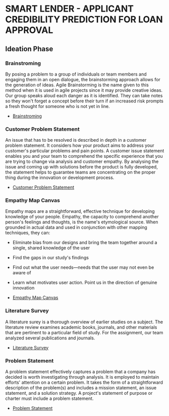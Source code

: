 
# SMART LENDER - APPLICANT CREDIBILITY PREDICTION FOR LOAN APPROVAL

## Ideation Phase

### Brainstroming

By posing a problem to a group of individuals or team members and engaging them in an open dialogue, the brainstorming approach allows for the generation of ideas. Agile Brainstorming is the name given to this method when it is used in agile projects since it may provide creative ideas. Our group speaks aloud each danger as it is identified. They can take notes so they won't forget a concept before their turn if an increased risk prompts a fresh thought for someone who is not yet in line.

- [Brainstroming](https://github.com/IBM-EPBL/IBM-Project-43797-1660719685/blob/main/Project%20Design%20%26%20Planning/Ideation%20Phase/Brainstorming-%20Idea%20Generation-%20Prioritization.pdf)

### Customer Problem Statement

An issue that has to be resolved is described in depth in a customer problem statement. It considers how your product aims to address your customer's particular problems and pain points. A customer issue statement enables you and your team to comprehend the specific experience that you are trying to change via analysis and customer empathy. By analysing the issue and coming up with solutions before the product is fully developed, the statement helps to guarantee teams are concentrating on the proper thing during the innovation or development process.

- [Customer Problem Statement](https://github.com/IBM-EPBL/IBM-Project-43797-1660719685/blob/main/Project%20Design%20%26%20Planning/Ideation%20Phase/Customer%20Problem%20Statement.pdf)

### Empathy Map Canvas

Empathy maps are a straightforward, effective technique for developing knowledge of your people. Empathy, the capacity to comprehend another person's feelings and thoughts, is the name's etymological source. When grounded in actual data and used in conjunction with other mapping techniques, they can:
- Eliminate bias from our designs and bring the team together around a single, shared knowledge of the user
- Find the gaps in our study's findings
- Find out what the user needs—needs that the user may not even be aware of
- Learn what motivates user action. Point us in the direction of genuine innovation

- [Empathy Map Canvas](https://github.com/IBM-EPBL/IBM-Project-43797-1660719685/blob/main/Project%20Design%20%26%20Planning/Ideation%20Phase/Empathy%20Map%20Canvas.pdf)

### Literature Survey

A literature surey is a thorough overview of earlier studies on a subject. The literature review examines academic books, journals, and other materials that are pertinent to a particular field of study. For the assignment, our team analyzed several publications and journals.

- [Literature Survey](https://github.com/IBM-EPBL/IBM-Project-43797-1660719685/blob/main/Project%20Design%20%26%20Planning/Ideation%20Phase/Literature%20Survey-SL.pdf)

### Problem Statement

A problem statement effectively captures a problem that a company has decided is worth investigating through analysis. It is employed to maintain efforts' attention on a certain problem. It takes the form of a straightforward description of the problem(s) and includes a mission statement, an issue statement, and a solution strategy. A project's statement of purpose or charter must include a problem statement. 

- [Problem Statement](https://github.com/IBM-EPBL/IBM-Project-43797-1660719685/blob/main/Project%20Design%20%26%20Planning/Ideation%20Phase/Problem%20Statement.pdf)
